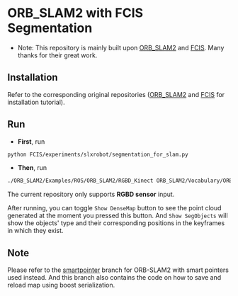 # ORB_SLAM2 with FCIS Segmentation

* Note: This repository is mainly built upon [ORB_SLAM2](https://github.com/raulmur/ORB_SLAM2) and [FCIS](https://github.com/msracver/FCIS). Many thanks for their great work.

## Installation
Refer to the corresponding original repositories ([ORB_SLAM2](https://github.com/raulmur/ORB_SLAM2) and [FCIS](https://github.com/msracver/FCIS) for installation tutorial).

## Run

* **First**, run 
```bash
python FCIS/experiments/slxrobot/segmentation_for_slam.py
```

* **Then**, run
```bash
./ORB_SLAM2/Examples/ROS/ORB_SLAM2/RGBD_Kinect ORB_SLAM2/Vocabulary/ORBvoc.bin ORB_SLAM2/Examples/RGB-D/kinect2_qhd.yaml
```

The current repository only supports **RGBD sensor** input.

After running, you can toggle `Show DenseMap` button to see the point cloud generated at the moment you pressed this button.
And `Show SegObjects` will show the objects' type and their corresponding positions in the keyframes in which they exist.

## Note
Please refer to the [smartpointer](https://github.com/CTTC/SLAM_FCIS/tree/smartpointer) branch for ORB-SLAM2 with smart pointers used instead. And this branch also contains the code on how to save and reload map using boost serialization.
